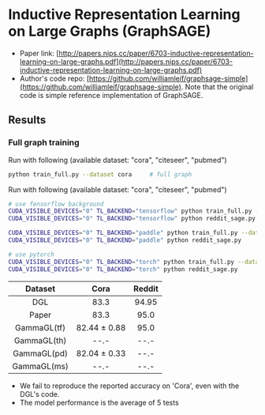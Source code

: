 Inductive Representation Learning on Large Graphs (GraphSAGE)
============

- Paper link: [http://papers.nips.cc/paper/6703-inductive-representation-learning-on-large-graphs.pdf](http://papers.nips.cc/paper/6703-inductive-representation-learning-on-large-graphs.pdf)
- Author's code repo: [https://github.com/williamleif/graphsage-simple](https://github.com/williamleif/graphsage-simple). Note that the original code is 
simple reference implementation of GraphSAGE.


Results
-------

### Full graph training

Run with following (available dataset: "cora", "citeseer", "pubmed")
```bash
python train_full.py --dataset cora     # full graph
```

Run with following (available dataset: "cora", "citeseer", "pubmed")
```bash
# use fensorflow background
CUDA_VISIBLE_DEVICES="0" TL_BACKEND="tensorflow" python train_full.py --dataset cora --lr 0.01 --hidden_dim 128--drop_rate 0.7 --n_epoch 500
CUDA_VISIBLE_DEVICES="0" TL_BACKEND="tensorflow" python reddit_sage.py 
```
```bash
CUDA_VISIBLE_DEVICES="0" TL_BACKEND="paddle" python train_full.py --dataset cora --n_epoch 500 --lr 0.005 --hidden_dim 512 --drop_rate 0.7 --n_epoch 500
CUDA_VISIBLE_DEVICES="0" TL_BACKEND="paddle" python reddit_sage.py 
```
```bash
# use pytorch
CUDA_VISIBLE_DEVICES="0" TL_BACKEND="torch" python train_full.py --dataset cora --n_epoch 100 --lr 0.001 --hidden_dim 512
CUDA_VISIBLE_DEVICES="0" TL_BACKEND="torch" python reddit_sage.py 
```


|      Dataset      |      Cora         | Reddit |
| :---------------: | :---------------: | :----: |
|        DGL        |       83.3        | 94.95 |
|       Paper       |       83.3        | 95.0  |
|     GammaGL(tf)   |    82.44 ± 0.88   | 95.0  |
|     GammaGL(th)   |        --.-       | --.-  |
|     GammaGL(pd)   |    82.04 ± 0.33   | --.-  |
|     GammaGL(ms)   |        --.-       | --.-  |

* We fail to reproduce the reported accuracy on 'Cora', even with the DGL's code.
* The model performance is the average of 5 tests
